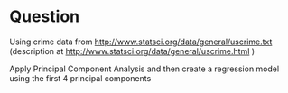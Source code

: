 # Question
Using crime data from http://www.statsci.org/data/general/uscrime.txt (description at http://www.statsci.org/data/general/uscrime.html )

Apply Principal Component Analysis and then create a regression model using the first 4 principal components



